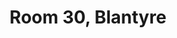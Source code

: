 ---
basin: 'No'
cudn: true
floor: First
grade: 1
images: []
living_room: 'No'
location: Blantyre
name: '30'
network: Wired and Wireless
title: Room 30, Blantyre
---